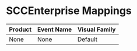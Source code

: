 # SCCEnterprise Mappings
|Product|Event Name|Visual Family|
|-------|----------|-------------|
|None|None|Default|
